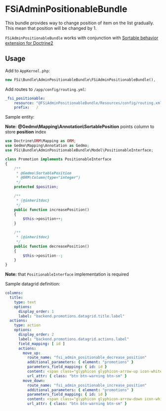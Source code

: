 # FSiAdminPositionableBundle

This bundle provides way to change position of item on the list gradually.
This mean that position will be changed by 1.

`FSiAdminPositionableBundle` works with conjunction with [Sortable behavior extension for Doctrine2](https://github.com/l3pp4rd/DoctrineExtensions/blob/master/doc/sortable.md)

## Usage

Add to `AppKernel.php`:

```php
new FSi\Bundle\AdminPositionableBundle\FSiAdminPositionableBundle(),
```

Add routes to `/app/config/routing.yml`:

```yml
_fsi_positionable:
    resource: "@FSiAdminPositionableBundle/Resources/config/routing.xml"
    prefix:   /
```

Sample entity:

**Note:** **@Gedmo\Mapping\Annotation\SortablePosition** points column to store **position** index

```php
use Doctrine\ORM\Mapping as ORM;
use Gedmo\Mapping\Annotation as Gedmo;
use FSi\Bundle\AdminPositionableBundle\Model\PositionableInterface;

class Promotion implements PositionableInterface
{
    /**
     * @Gedmo\SortablePosition
     * @ORM\Column(type="integer")
     */
    protected $position;

    /**
     * {@inheritdoc}
     */
    public function increasePosition()
    {
        $this->position++;
    }

    /**
     * {@inheritdoc}
     */
    public function decreasePosition()
    {
        $this->position--;
    }
}
```

**Note:** that `PositionableInterface` implementation is required

Sample datagrid definition:

```yml
columns:
  title:
    type: text
    options:
      display_order: 1
      label: "backend.promotions.datagrid.title.label"
  actions:
    type: action
    options:
      display_order: 2
      label: "backend.promotions.datagrid.actions.label"
      field_mapping: [ id ]
      actions:
        move_up:
          route_name: "fsi_admin_positionable_decrease_position"
          additional_parameters: { element: "promotions" }
          parameters_field_mapping: { id: id }
          content: <span class="glyphicon glyphicon-arrow-up icon-white"></span>
          url_attr: { class: "btn btn-warning btn-sm" }
        move_down:
          route_name: "fsi_admin_positionable_increase_position"
          additional_parameters: { element: "promotions" }
          parameters_field_mapping: { id: id }
          content: <span class="glyphicon glyphicon-arrow-down icon-white"></span>
          url_attr: { class: "btn btn-warning btn-sm" }
```
